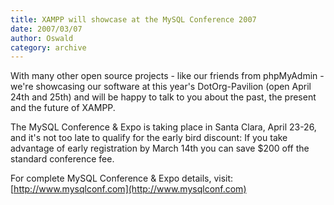 ```yaml
---
title: XAMPP will showcase at the MySQL Conference 2007
date: 2007/03/07
author: Oswald
category: archive
---
```


With many other open source projects - like our friends from phpMyAdmin - we're showcasing our software at this year's DotOrg-Pavilion (open April 24th and 25th) and will be happy to talk to you about the past, the present and the future of XAMPP.

The MySQL Conference & Expo is taking place in Santa Clara, April 23-26, and it's not too late to qualify for the early bird discount: If you take advantage of early registration by March 14th you can save $200 off the standard conference fee.

For complete MySQL Conference & Expo details, visit: [http://www.mysqlconf.com](http://www.mysqlconf.com)
